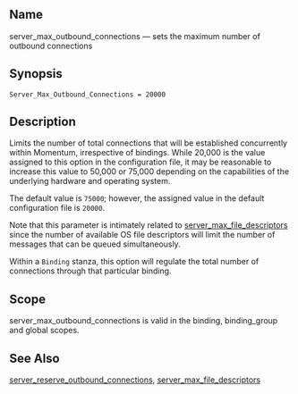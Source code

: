 <a name="conf.ref.server_max_outbound_connections"></a>
## Name

server_max_outbound_connections — sets the maximum number of outbound connections

## Synopsis

`Server_Max_Outbound_Connections = 20000`

<a name="idp26532208"></a>
## Description

Limits the number of total connections that will be established concurrently within Momentum, irrespective of bindings. While 20,000 is the value assigned to this option in the configuration file, it may be reasonable to increase this value to 50,000 or 75,000 depending on the capabilities of the underlying hardware and operating system.

The default value is `75000`; however, the assigned value in the default configuration file is `20000`.

Note that this parameter is intimately related to [server_max_file_descriptors](conf.ref.server_max_file_descriptors.php "server_max_file_descriptors") since the number of available OS file descriptors will limit the number of messages that can be queued simultaneously.

Within a `Binding` stanza, this option will regulate the total number of connections through that particular binding.

<a name="idp26537984"></a>
## Scope

server_max_outbound_connections is valid in the binding, binding_group and global scopes.

<a name="idp26539872"></a>
## See Also

[server_reserve_outbound_connections](conf.ref.server_reserve_outbound_connections.php "server_reserve_outbound_connections"), [server_max_file_descriptors](conf.ref.server_max_file_descriptors.php "server_max_file_descriptors")
